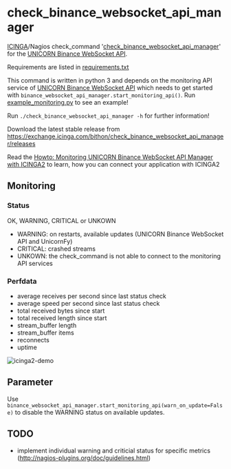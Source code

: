 # check_binance_websocket_api_manager
[ICINGA](https://icinga.com)/Nagios check_command '[check_binance_websocket_api_manager](https://exchange.icinga.com/bithon/check_binance_websocket_api_manager)' for the [UNICORN Binance WebSocket API](https://github.com/unicorn-data-analysis/unicorn-binance-websocket-api).

Requirements are listed in [requirements.txt](https://github.com/unicorn-data-analysis/unicorn-binance-websocket-api/blob/master/tools/icinga/requirements.txt)

This command is written in python 3 and depends on the monitoring API service of [UNICORN Binance WebSocket API](https://github.com/unicorn-data-analysis/unicorn-binance-websocket-api) which needs to get started with `binance_websocket_api_manager.start_monitoring_api()`. Run [example_monitoring.py](https://github.com/unicorn-data-analysis/unicorn-binance-websocket-api/blob/master/example_monitoring.py) to see an example!

Run `./check_binance_websocket_api_manager -h` for further information!

Download the latest stable release from https://exchange.icinga.com/bithon/check_binance_websocket_api_manager/releases

Read the [Howto: Monitoring UNICORN Binance WebSocket API Manager with ICINGA2](https://www.unicorn-data.com/blog/article-details/howto-monitoring-unicorn-binance-websocket-api-manager-with-icinga2.html) to learn, how you can connect your application with ICINGA2

## Monitoring
### Status
OK, WARNING, CRITICAL or UNKOWN
- WARNING: on restarts, available updates (UNICORN Binance WebSocket API and UnicornFy)
- CRITICAL: crashed streams
- UNKOWN: the check_command is not able to connect to the monitoring API services

### Perfdata
- average receives per second since last status check
- average speed per second since last status check
- total received bytes since start
- total received length since start
- stream_buffer length
- stream_buffer items
- reconnects
- uptime

![icinga2-demo](https://s3.gifyu.com/images/icinga2-unicorn_binance_websocket_api.png)

## Parameter
Use `binance_websocket_api_manager.start_monitoring_api(warn_on_update=False)` to disable the WARNING status on 
available updates.

## TODO
- implement individual warning and criticial status for specific metrics (http://nagios-plugins.org/doc/guidelines.html)
